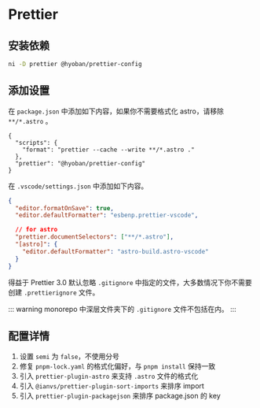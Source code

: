 # Prettier

## 安装依赖

```sh
ni -D prettier @hyoban/prettier-config
```

## 添加设置

在 `package.json` 中添加如下内容，如果你不需要格式化 astro，请移除 `**/*.astro` 。

```json{3,5}
{
  "scripts": {
    "format": "prettier --cache --write **/*.astro ."
  },
  "prettier": "@hyoban/prettier-config"
}
```

在 `.vscode/settings.json` 中添加如下内容。

```json
{
  "editor.formatOnSave": true,
  "editor.defaultFormatter": "esbenp.prettier-vscode",

  // for astro
  "prettier.documentSelectors": ["**/*.astro"],
  "[astro]": {
    "editor.defaultFormatter": "astro-build.astro-vscode"
  }
}
```

得益于 Prettier 3.0 默认忽略 `.gitignore` 中指定的文件，大多数情况下你不需要创建 `.prettierignore` 文件。

::: warning
monorepo 中深层文件夹下的 `.gitignore` 文件不包括在内。
:::

## 配置详情

1. 设置 `semi` 为 `false`，不使用分号
1. 修复 `pnpm-lock.yaml` 的格式化偏好，与 `pnpm install` 保持一致
1. 引入 `prettier-plugin-astro` 来支持 `.astro` 文件的格式化
1. 引入 `@ianvs/prettier-plugin-sort-imports` 来排序 import
1. 引入 `prettier-plugin-packagejson` 来排序 package.json 的 key
